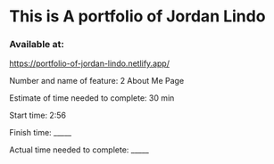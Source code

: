 # This is A portfolio of Jordan Lindo

### Available at:
https://portfolio-of-jordan-lindo.netlify.app/

Number and name of feature: 2 About Me Page

Estimate of time needed to complete: 30 min

Start time: 2:56

Finish time: _____

Actual time needed to complete: _____
